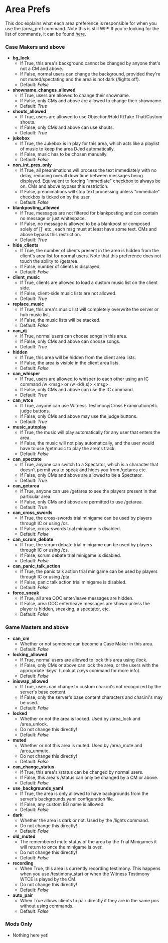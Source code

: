# Area Prefs
This doc explains what each area preference is responsible for when you use the /area_pref command. Note this is still WIP!
If you're looking for the list of commands, it can be found [here](commands.md).

### Case Makers and above
* **bg_lock**
    - If True, this area's background cannot be changed by anyone that's not a CM and above.
    - If False, normal users can change the background, provided they're not muted/spectating and the area is not dark (/lights off).
    - Default: *False*
* **showname_changes_allowed**
    - If True, users are allowed to change their showname.
    - If False, only CMs and above are allowed to change their showname.
    - Default: *True*
* **shouts_allowed**
    - If True, users are allowed to use Objection/Hold It/Take That/Custom shouts.
    - If False, only CMs and above can use shouts.
    - Default: *True*
* **jukebox**
    - If True, the Jukebox is in play for this area, which acts like a playlist of music to keep the area DJed automatically.
    - If False, music has to be chosen manually.
    - Default: *False*
* **non_int_pres_only**
    - If True, all preanimations will process the text immediately with no delay, reducing overall downtime between messages being displayed. Equivalent to forcing "immediate" checkbox to always be on. CMs and above bypass this restriction.
    - If False, preanimations will stop text processing unless "immediate" checkbox is ticked on by the user.
    - Default: *False*
* **blankposting_allowed**
    - If True, messages are not filtered for blankposting and can contain no message or just whitespace.
    - If False, no message is allowed to be a blankpost or composed solely of []' etc., each msg must at least have some text. CMs and above bypass this restriction.
    - Default: *True*
* **hide_clients**
    - If True, the number of clients present in the area is hidden from the client's area list for normal users. Note that this preference does not touch the ability to /getarea.
    - If False, number of clients is displayed.
    - Default: *False*
* **client_music**
    - If True, clients are allowed to load a custom music list on the client side.
    - If False, client-side music lists are not allowed.
    - Default: *True*
* **replace_music**
    - If True, this area's music list will completely overwrite the server or hub music list.
    - If False, the music lists will be stacked.
    - Default: *False*
* **can_dj**
    - If True, normal users can choose songs in this area.
    - If False, only CMs and above can choose songs.
    - Default: *True*
* **hidden**
    - If True, this area will be hidden from the client area lists.
    - If False, the area is visible in the client area lists.
    - Default: *False*
* **can_whisper**
    - If True, users are allowed to whisper to each other using an IC command /w \<msg> or /w \<id(,s)> \<msg>.
    - If False, only CMs and above can use the IC command.
    - Default: *True*
* **can_wtce**
    - If True, anyone can use Witness Testimony/Cross Examination/etc. judge buttons.
    - If False, only CMs and above may use the judge buttons.
    - Default: *True*
* **music_autoplay**
    - If True, the music will play automatically for any user that enters the area.
    - If False, the music will not play automatically, and the user would have to use /getmusic to play the area's track.
    - Default: *False*
* **can_spectate**
    - If True, anyone can switch to a Spectator, which is a character that doesn't permit you to speak and hides you from /getarea etc.
    - If False, only CMs and above are allowed to be a Spectator.
    - Default: *True*
* **can_getarea**
    - If True, anyone can use /getarea to see the players present in that particular area.
    - If False, only CMs and above are permitted to use /getarea.
    - Default: *True*
* **can_cross_swords**
    - If True, the cross-swords trial minigame can be used by players through IC or using /cs.
    - If False, cross-swords trial minigame is disabled.
    - Default: *False*
* **can_scrum_debate**
    - If True, the scrum debate trial minigame can be used by players through IC or using /cs.
    - If False, scrum debate trial minigame is disabled.
    - Default: *False*
* **can_panic_talk_action**
    - If True, the panic talk action trial minigame can be used by players through IC or using /pta.
    - If False, panic talk action trial minigame is disabled.
    - Default: *False*
* **force_sneak**
    - If True, all area OOC enter/leave messages are hidden.
    - If False, area OOC enter/leave messages are shown unless the player is hidden, sneaking, a spectator, etc.
    - Default: *False*
### Game Masters and above
* **can_cm**
    - Whether or not someone can become a Case Maker in this area.
    - Default: *False*
* **locking_allowed**
    - If True, normal users are allowed to lock this area using /lock.
    - If False, only CMs or above can lock the area, or the users with the appropriate 'keys' (Look at /keys command for more info).
    - Default: *False*
* **iniswap_allowed**
    - If True, users can change to custom char.ini's not recognized by the server's base content.
    - If False, only the server's base content characters and char.ini's may be used.
    - Default: *False*
* **locked**
    - Whether or not the area is locked. Used by /area_lock and /area_unlock.
    - Do not change this directly!
    - Default: *False*
* **muted**
    - Whether or not this area is muted. Used by /area_mute and /area_unmute.
    - Do not change this directly!
    - Default: *False*
* **can_change_status**
    - If True, this area's /status can be changed by normal users.
    - If False, this area's /status can only be changed by a CM or above.
    - Default: *False*
* **use_backgrounds_yaml**
    - If True, the area is only allowed to have backgrounds from the server's backgrounds.yaml configuration file.
    - If False, any custom BG name is allowed.
    - Default: *False*
* **dark**
    - Whether the area is dark or not. Used by the /lights command.
    - Do not change this directly!
    - Default: *False*
* **old_muted**
    - The remembered mute status of the area by the Trial Minigames it will return to once the minigame is over.
    - Do not change this directly!
    - Default: *False*
* **recording**
    - When True, this area is currently recording testimony. This happens when you use /testimony_start or when the Witness Testimony WTCE is played by the CM.
    - Do not change this directly!
    - Default: *False*
* **auto\_pair**
    - When True allows clients to pair directly if they are in the same pos without using commands.
    - Default: *False*
### Mods Only
* Nothing here yet!

